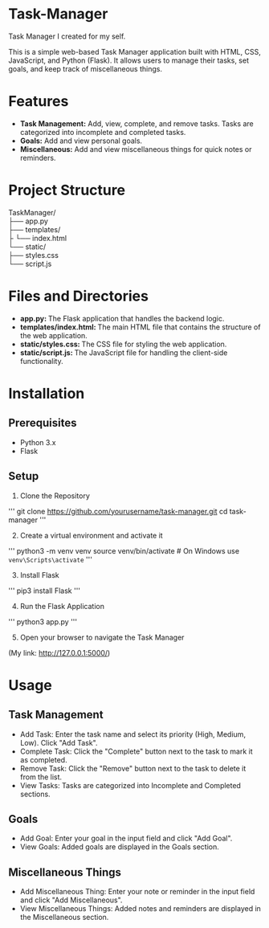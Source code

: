 # Task-Manager
Task Manager I created for my self.

This is a simple web-based Task Manager application built with HTML, CSS, JavaScript, and Python (Flask). It allows users to manage their tasks, set goals, and keep track of miscellaneous things.

# Features
- <strong>Task Management:</strong> Add, view, complete, and remove tasks. Tasks are categorized into incomplete and completed tasks.
- <strong>Goals:</strong> Add and view personal goals.
- <strong>Miscellaneous:</strong> Add and view miscellaneous things for quick notes or reminders.

# Project Structure
TaskManager/<br>
├── app.py<br>
├── templates/<br>
├   └── index.html<br>
└── static/<br>
    ├── styles.css<br>
    └── script.js<br>

# Files and Directories
- <strong>app.py: </strong>The Flask application that handles the backend logic.
- <strong>templates/index.html: </strong>The main HTML file that contains the structure of the web application.
- <strong>static/styles.css: </strong>The CSS file for styling the web application.
- <strong>static/script.js: </strong>The JavaScript file for handling the client-side functionality.

# Installation

## Prerequisites
- Python 3.x
- Flask

## Setup
1. Clone the Repository

'''
git clone https://github.com/yourusername/task-manager.git
cd task-manager
'''

2. Create a virtual environment and activate it

'''
python3 -m venv venv
source venv/bin/activate  # On Windows use `venv\Scripts\activate`
'''

3. Install Flask

'''
pip3 install Flask
'''

4. Run the Flask Application

'''
python3 app.py
'''

5. Open your browser to navigate the Task Manager

(My link: http://127.0.0.1:5000/)

# Usage

## Task Management
- Add Task: Enter the task name and select its priority (High, Medium, Low). Click "Add Task".
- Complete Task: Click the "Complete" button next to the task to mark it as completed.
- Remove Task: Click the "Remove" button next to the task to delete it from the list.
- View Tasks: Tasks are categorized into Incomplete and Completed sections.

## Goals
- Add Goal: Enter your goal in the input field and click "Add Goal".
- View Goals: Added goals are displayed in the Goals section.

## Miscellaneous Things
- Add Miscellaneous Thing: Enter your note or reminder in the input field and click "Add Miscellaneous".
- View Miscellaneous Things: Added notes and reminders are displayed in the Miscellaneous section.
